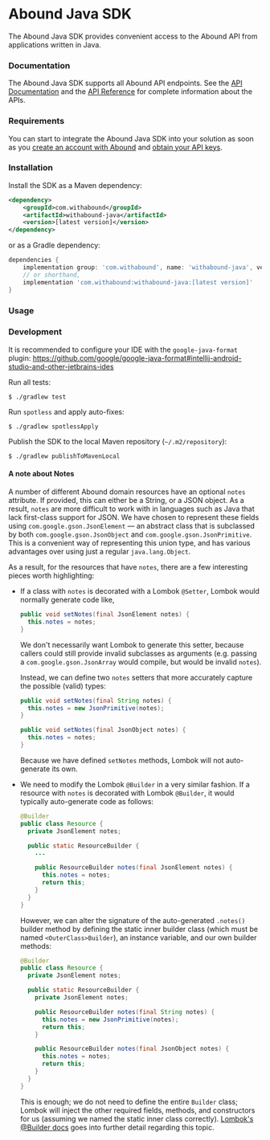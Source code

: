 # Abound Java SDK

The Abound Java SDK provides convenient access to the Abound API from applications written in Java.

### Documentation

The Abound Java SDK supports all Abound API endpoints. See the [API Documentation][docs] and the [API Reference][api-reference] for complete information about the APIs.

### Requirements

You can start to integrate the Abound Java SDK into your solution as soon as you [create an account with Abound][developer-dashboard-signup] and [obtain your API keys][developer-dashboard-keys].

### Installation

Install the SDK as a Maven dependency:

```xml
<dependency>
    <groupId>com.withabound</groupId>
    <artifactId>withabound-java</artifactId>
    <version>[latest version]</version>
</dependency>
```

or as a Gradle dependency:

```groovy
dependencies {
    implementation group: 'com.withabound', name: 'withabound-java', version: '[latest version]'
    // or shorthand,
    implementation 'com.withabound:withabound-java:[latest version]'
}
```

### Usage

### Development

It is recommended to configure your IDE with the `google-java-format` plugin: https://github.com/google/google-java-format#intellij-android-studio-and-other-jetbrains-ides

Run all tests:

```console
$ ./gradlew test
```

Run `spotless` and apply auto-fixes:

```console
$ ./gradlew spotlessApply
```

Publish the SDK to the local Maven repository (`~/.m2/repository`):

```console
$ ./gradlew publishToMavenLocal
```

#### A note about Notes

A number of different Abound domain resources have an optional `notes` attribute. If provided, this can either be a String, or a JSON object. As a result, `notes` are more difficult to work with in languages such as Java that lack first-class support for JSON. We have chosen to represent these fields using `com.google.gson.JsonElement` — an abstract class that is subclassed by both `com.google.gson.JsonObject` and `com.google.gson.JsonPrimitive`. This is a convenient way of representing this union type, and has various advantages over using just a regular `java.lang.Object`.

As a result, for the resources that have `notes`, there are a few interesting pieces worth highlighting:

- If a class with `notes` is decorated with a Lombok `@Setter`, Lombok would normally generate code like,
    ```java
    public void setNotes(final JsonElement notes) {
      this.notes = notes;
    }
    ```

    We don't necessarily want Lombok to generate this setter, because callers could still provide invalid subclasses as arguments (e.g. passing a `com.google.gson.JsonArray` would compile, but would be invalid `notes`).

    Instead, we can define two `notes` setters that more accurately capture the possible (valid) types:

    ```java
    public void setNotes(final String notes) {
      this.notes = new JsonPrimitive(notes);
    }

    public void setNotes(final JsonObject notes) {
      this.notes = notes;
    }
    ```

    Because we have defined `setNotes` methods, Lombok will not auto-generate its own.


- We need to modify the Lombok `@Builder` in a very similar fashion. If a resource with `notes` is decorated with Lombok `@Builder`, it would typically auto-generate code as follows:

    ```java
    @Builder
    public class Resource {
      private JsonElement notes;

      public static ResourceBuilder {
        ...

        public ResourceBuilder notes(final JsonElement notes) {
          this.notes = notes;
          return this;
        }
      }
    }
    ```

  However, we can alter the signature of the auto-generated `.notes()` builder method by defining the static inner builder class (which must be named `<OuterClass>Builder`), an instance variable, and our own builder methods:

    ```java
    @Builder
    public class Resource {
      private JsonElement notes;

      public static ResourceBuilder {
        private JsonElement notes;

        public ResourceBuilder notes(final String notes) {
          this.notes = new JsonPrimitive(notes);
          return this;
        }

        public ResourceBuilder notes(final JsonObject notes) {
          this.notes = notes;
          return this;
        }
      }
    }
    ```

  This is enough; we do not need to define the entire `Builder` class; Lombok will inject the other required fields, methods, and constructors for us (assuming we named the static inner class correctly). [Lombok's @Builder docs](https://projectlombok.org/features/Builder) goes into further detail regarding this topic.


[docs]: https://docs.withabound.com
[api-reference]: https://docs.withabound.com/reference
[developer-dashboard]: https://dashboard.withabound.com
[developer-dashboard-keys]: https://dashboard.withabound.com/keys
[developer-dashboard-signup]: https://dashboard.withabound.com/signup
